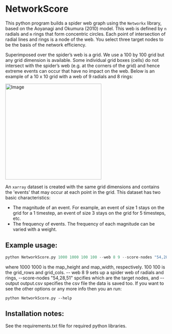 # NetworkScore
This python program builds a spider web graph using the ```Networkx``` library, based on the Aoyanagi and Okumura (2010) model. This web is defined by ```n``` radials and ```m``` rings that form concentric circles. Each point of intersection of radial lines and rings is a node of the web. You select three target nodes to be the basis of the network efficiency. 

Superimposed over the spider’s web is a grid. We use a 100 by 100 grid but any grid dimension is available. Some individual grid boxes (cells) do not intersect with the spider’s web (e.g. at the
corners of the grid) and hence extreme events can occur that have no impact on the web. Below is an example of a 10 x 10 grid with a web of 9 radials and 8 rings:

<img src="https://github.com/coecms/NetworkScore/assets/20108650/4905d804-fdbc-4c59-ba03-4fbbd83ea669" alt="Image" width="300">

An ```xarray``` dataset is created with the same grid dimensions and contains the 'events' that may occur at each point in the grid. This dataset has two basic characteristics:
- The magnitude of an event. For example, an event of size 1 stays on the grid for a 1 timestep, an event of size 3 stays on the grid for 5 timesteps, etc.
- The frequency of events. The frequency of each magnitude can be varied with a weight.

## Example usage:

```python
python NetworkScore.py 1000 1000 100 100 --web 8 9 --score-nodes "54,28,51" --output output.csv
```
where 1000 1000 is the map_height and map_width, respectively. 100 100 is the grid_rows and grid_cols. -- web 8 9 sets up a spider web of radials and rings, --score-nodes "54,28,51" spcifies which are the target nodes, and --output output.csv specifies the csv file the data is saved too. If you want to see the other options or any more info then you  an run:

```
python NetworkScore.py --help
```
## Installation notes:

See the requirements.txt file for required python libraries.
